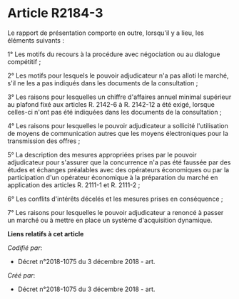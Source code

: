 # Article R2184-3

Le rapport de présentation comporte en outre, lorsqu'il y a lieu, les éléments suivants :

1° Les motifs du recours à la procédure avec négociation ou au dialogue compétitif ;

2° Les motifs pour lesquels le pouvoir adjudicateur n'a pas alloti le marché, s'il ne les a pas indiqués dans les documents
de la consultation ;

3° Les raisons pour lesquelles un chiffre d'affaires annuel minimal supérieur au plafond fixé aux articles R. 2142-6 à R.
2142-12 a été exigé, lorsque celles-ci n'ont pas été indiquées dans les documents de la consultation ;

4° Les raisons pour lesquelles le pouvoir adjudicateur a sollicité l'utilisation de moyens de communication autres que les
moyens électroniques pour la transmission des offres ;

5° La description des mesures appropriées prises par le pouvoir adjudicateur pour s'assurer que la concurrence n'a pas été
faussée par des études et échanges préalables avec des opérateurs économiques ou par la participation d'un opérateur
économique à la préparation du marché en application des articles R. 2111-1 et R. 2111-2 ;

6° Les conflits d'intérêts décelés et les mesures prises en conséquence ;

7° Les raisons pour lesquelles le pouvoir adjudicateur a renoncé à passer un marché ou à mettre en place un système
d'acquisition dynamique.

**Liens relatifs à cet article**

_Codifié par_:

  - Décret n°2018-1075 du 3 décembre 2018 - art.

_Créé par_:

  - Décret n°2018-1075 du 3 décembre 2018 - art.
